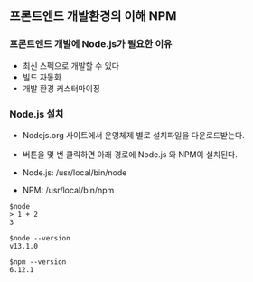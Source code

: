 ## 프론트엔드 개발환경의 이해 NPM


### 프론트엔드 개발에 Node.js가 필요한 이유
- 최신 스펙으로 개발할 수 있다
- 빌드 자동화
- 개발 환경 커스터마이징


### Node.js 설치

- Nodejs.org 사이트에서 운영체제 별로 설치파일을 다운로드받는다.
- 버튼을 몇 번 클릭하면 아래 경로에 Node.js 와 NPM이 설치된다.

- Node.js: /usr/local/bin/node
- NPM: /usr/local/bin/npm

```
$node
> 1 + 2
3
```

```
$node --version
v13.1.0
```

```
$npm --version
6.12.1
```
